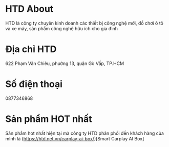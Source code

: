 # HTD About
HTD là công ty chuyên kinh doanh các thiết bị công nghệ mới, đồ chơi ô tô và xe máy, sản phẩm công nghệ hữu ích cho gia đình
# Địa chỉ HTD
622 Phạm Văn Chiêu, phường 13, quận Gò Vấp, TP.HCM
# Số điện thoại
0877346868
# Sản phẩm HOT nhất
Sản phẩm hot nhất hiện tại mà công ty HTD phân phối đến khách hàng của mình là (https://htd.net.vn/carplay-ai-box/)[Smart Carplay AI Box]
